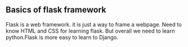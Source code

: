 ## Basics of flask framework

Flask is a web framework. it is just a way to frame a webpage. Need to know 
HTML and CSS for learning flask. But overall we need to learn python.Flask is 
more easy to learn to Django.
